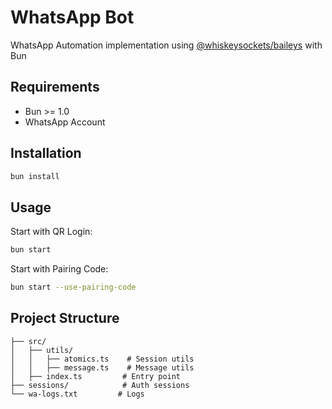 # WhatsApp Bot

WhatsApp Automation implementation using [@whiskeysockets/baileys](https://github.com/WhiskeySockets/Baileys) with Bun

## Requirements

- Bun >= 1.0
- WhatsApp Account

## Installation

```bash
bun install
```

## Usage

Start with QR Login:

```bash
bun start
```

Start with Pairing Code:

```bash
bun start --use-pairing-code
```

## Project Structure

```
├── src/
│   ├── utils/
│   │   ├── atomics.ts    # Session utils
│   │   ├── message.ts    # Message utils
│   ├── index.ts         # Entry point
├── sessions/            # Auth sessions
└── wa-logs.txt         # Logs
```
